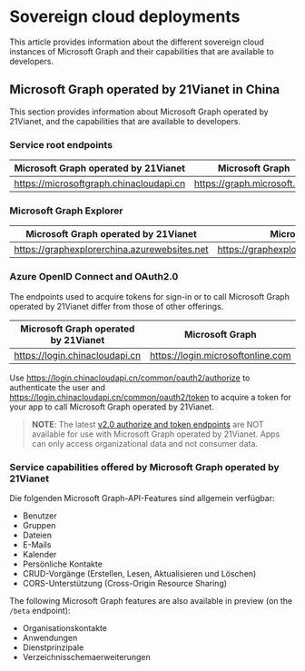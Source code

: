 # <a name="sovereign-cloud-deployments"></a>Sovereign cloud deployments


This article provides information about the different sovereign cloud instances of Microsoft Graph and their capabilities that are available to developers. 


## <a name="microsoft-graph-operated-by-21vianet-in-china"></a>Microsoft Graph operated by 21Vianet in China

This section provides information about Microsoft Graph operated by 21Vianet, and the capabilities that are available to developers.

### <a name="service-root-endpoints"></a>Service root endpoints
| Microsoft Graph operated by 21Vianet | Microsoft Graph|
|---------------------------|----------------|
| https://microsoftgraph.chinacloudapi.cn | https://graph.microsoft.com|

### <a name="microsoft-graph-explorer"></a>Microsoft Graph Explorer
| Microsoft Graph operated by 21Vianet | Microsoft Graph|
|---------------------------|----------------|
|https://graphexplorerchina.azurewebsites.net| https://graphexplorer2.azurewebsites.net|

### <a name="azure-openid-connect-and-oauth20"></a>Azure OpenID Connect and OAuth2.0
The endpoints used to acquire tokens for sign-in or to call Microsoft Graph operated by 21Vianet differ from those of other offerings. 

| Microsoft Graph operated by 21Vianet | Microsoft Graph|
|---------------------------|----------------|
| https://login.chinacloudapi.cn | https://login.microsoftonline.com|
 
Use https://login.chinacloudapi.cn/common/oauth2/authorize to authenticate the user and https://login.chinacloudapi.cn/common/oauth2/token to acquire a token for your app to call Microsoft Graph operated by 21Vianet.

> **NOTE**: The latest [v2.0 authorize and token endpoints](https://azure.microsoft.com/en-us/documentation/articles/active-directory-appmodel-v2-overview/) are NOT available for use with Microsoft Graph operated by 21Vianet.  Apps can only access organizational data and not consumer data. 

### <a name="service-capabilities-offered-by-microsoft-graph-operated-by-21vianet"></a>Service capabilities offered by Microsoft Graph operated by 21Vianet
Die folgenden Microsoft Graph-API-Features sind allgemein verfügbar:

* Benutzer
* Gruppen
* Dateien
* E-Mails
* Kalender
* Persönliche Kontakte 
* CRUD-Vorgänge (Erstellen, Lesen, Aktualisieren und Löschen)
* CORS-Unterstützung (Cross-Origin Resource Sharing)

The following Microsoft Graph features are also available in preview (on the `/beta` endpoint):

* Organisationskontakte
* Anwendungen
* Dienstprinzipale
* Verzeichnisschemaerweiterungen
